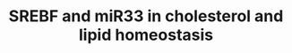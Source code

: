 ---
annotations:
- type: Pathway Ontology
  value: homeostasis pathway
authors:
- MaintBot
- Lindarieswijk
description: This pathway describes transcription factor-microRNA circuits governing
  cholesterol and lipid homeostasis. It is based on a seminar by Dr. Anders Näär.
last-edited: 2016-07-25
organisms:
- Mus musculus
redirect_from:
- /index.php/Pathway:WP2084
- /instance/WP2084
schema-jsonld:
- '@context': https://schema.org/
  '@id': https://wikipathways.github.io/pathways/WP2084.html
  '@type': Dataset
  creator:
    '@type': Organization
    name: WikiPathways
  description: This pathway describes transcription factor-microRNA circuits governing
    cholesterol and lipid homeostasis. It is based on a seminar by Dr. Anders Näär.
  keywords:
  - FASN
  - MIR33B
  - Nr1h3
  - SCD
  - Ldlr
  - Srebf1
  - Hmgcr
  - PRKAA1
  - Ppargc1a
  - Sirt1
  - Sirt6
  - Ppara
  - Med15
  - Srebf2
  - Hmgcs1
  - ABCA1
  - Mtor
  - Mir33
  license: CC0
  name: SREBF and miR33 in cholesterol and lipid homeostasis
seo: CreativeWork
title: SREBF and miR33 in cholesterol and lipid homeostasis
wpid: WP2084
---